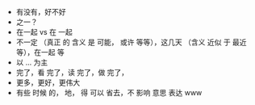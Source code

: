 - 有没有，好不好
- 之一？
- 在一起 vs 在 一起
- 不一定 （真正 的 含义 是 可能， 或许 等等），这几天 （含义 近似 于 最近 等），在一起 等
- 以 ... 为主
- 完了，看 完了，读 完了，做 完了， 
- 更多，更好，更伟大
- 有些 时候 的， 地， 得 可以 省去，不 影响 意思 表达 www


